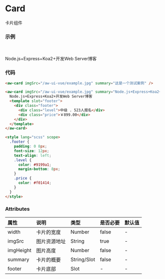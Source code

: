 # Card

卡片组件

### 示例

<br/>
<aw-card imgSrc="/aw-ui-vue/example.jpg" summary="这是一个测试案例"/>
<br/>
<aw-card
      imgSrc="/aw-ui-vue/example.jpg"
      summary="Node.js+Express+Koa2+开发Web Server博客"
      :width="370"
      :imgHeight="90"
    >
      Node.js+Express+Koa2+开发Web Server博客
      <template slot="footer">
        <div class="footer" style="padding: 0 8px;font-size: 12px;text-align: left;">
          <div class="level" style="color: #9199a1;margin-bottom: 8px;">中级 . 523人报名</div>
          <div class="price" style="color: #f01414;">￥899.00</div>
        </div>
      </template>
    </aw-card>

### 代码

```html
<aw-card imgSrc="/aw-ui-vue/example.jpg" summary="这是一个测试案例" />

<aw-card imgSrc="/aw-ui-vue/example.jpg" summary="Node.js+Express+Koa2+开发Web Server博客" :width="370" :imgHeight="90">
  Node.js+Express+Koa2+开发Web Server博客
  <template slot="footer">
    <div class="footer">
      <div class="level">中级 . 523人报名</div>
      <div class="price">￥899.00</div>
    </div>
  </template>
</aw-card>

<style lang="scss" scope>
  .footer {
    padding: 0 8px;
    font-size: 12px;
    text-align: left;
    .level {
      color: #9199a1;
      margin-bottom: 8px;
    }
    .price {
      color: #f01414;
    }
  }
</style>
```

### Attributes

| 属性      | 说明         | 类型        | 是否必要 | 默认值 |
| :-------- | :----------- | :---------- | :------- | :----- |
| width     | 卡片的宽度   | Number      | false    | -      |
| imgSrc    | 图片资源地址 | String      | true     | -      |
| imgHeight | 图片高度     | Number      | false    | -      |
| summary   | 卡片的概要   | String/Slot | false    | -      |
| footer    | 卡片底部     | Slot        | -        | -      |
